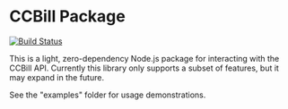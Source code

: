 # CCBill Package

[![Build Status](https://travis-ci.org/WatchBeam/ccbill-node.svg?branch=master)](https://travis-ci.org/MCProHosting/ccbill-node)

This is a light, zero-dependency Node.js package for interacting with the CCBill API. Currently this library only supports a subset of features, but it may expand in the future.

See the "examples" folder for usage demonstrations.

<!-- -->
